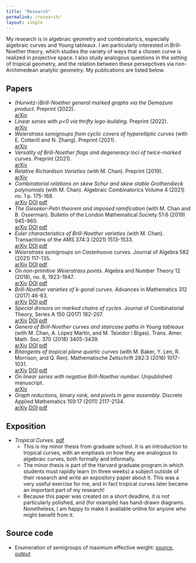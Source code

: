 ```yaml
---
title: "Research"
permalink: /research/
layout: single
---
```


My research is in algebraic geometry and combinatorics, especially algebraic curves and Young tableaux. I am particularly interested in Brill-Noether theory, which studies the variety of ways that a chosen curve is realized in projective space. I also study analogous questions in the setting of tropical geometry, and the relation between these persepctives via non-Archimedean analytic geometry. My publications are listed below.

## Papers

*   _(Hurwitz-)Brill-Noether general marked graphs via the Demazure product_. Preprint (2022).
<br /> [arXiv](https://arxiv.org/abs/2201.12316)
*   _Linear series with ρ<0 via thrifty lego-building_. Preprint (2022).
<br /> [arXiv](https://arxiv.org/abs/2201.08869)
*   _Weierstrass semigroups from cyclic covers of hyperelliptic curves_ (with E. Cotterill and N. Zhang). Preprint (2021).
<br /> [arXiv](https://arxiv.org/abs/2201.00033)
*   _Versality of Brill-Noether flags and degeneracy loci of twice-marked curves_. Preprint (2021).
<br /> [arXiv](https://arxiv.org/abs/2103.10969)
*   _Relative Richardson Varieties_ (with M. Chan). Preprint (2019).
<br /> [arXiv](https://arxiv.org/abs/1909.12414)
*   _Combinatorial relations on skew Schur and skew stable Grothendieck polynomials_ (with M. Chan). Algebraic Combinatorics Volume 4 (2021) no. 1 p. 175-188. 
<br /> [arXiv](https://arxiv.org/abs/1909.12833) [DOI](https://doi.org/10.5802/alco.144) [pdf](/files/papers/combinatorialRelationsGrothendieck.pdf)
*   _The Gieseker-Petri theorem and imposed ramification_ (with M. Chan and B. Osserman). Bulletin of the London Mathematical Society 51:6 (2019) 945-960. 
<br /> [arXiv](https://arxiv.org/abs/1804.00178) [DOI](https://doi.org/10.1112/blms.12273) [pdf](/files/papers/giesekerPetriRamification.pdf)
*   _Euler characteristics of Brill-Noether varieties_ (with M. Chan). Transactions of the AMS 374:3 (2021) 1513-1533. 
<br /> [arXiv](https://arxiv.org/abs/1708.09378) [DOI](https://doi.org/10.1090/tran/8164) [pdf](/files/papers/eulerBN.pdf)
*   _Weierstrass semigroups on Castelnuovo curves_. Journal of Algebra 582 (2021) 117-135.
<br /> [arXiv](http://arxiv.org/abs/1608.08178) [DOI](https://doi.org/10.1016/j.jalgebra.2021.04.020) [pdf](/files/papers/weierstrassCastelnuovo.pdf)
*   _On non-primitive Weierstrass points_. Algebra and Number Theory 12 (2018), no. 8, 1923-1947.
<br /> [arXiv](http://arxiv.org/abs/1608.05666) [DOI](https://doi.org/10.2140/ant.2018.12.1923) [pdf](/files/papers/nonprimitiveWeierstrass.pdf)
*   _Brill-Noether varieties of k-gonal curves_. Advances in Mathematics 312 (2017) 46-63.
<br /> [arXiv](http://arxiv.org/abs/1603.08856) [DOI](https://doi.org/10.1016/j.aim.2017.01.027) [pdf](/files/papers/bnKgonal.pdf) <!-- A video of me speaking about this result is [here](http://www.birs.ca/events/2016/5-day-workshops/16w5153/videos/watch/201605031629-Pflueger.html). -->
*   _Special divisors on marked chains of cycles_. Journal of Combinatorial Theory, Series A 150 (2017) 182-207.
<br /> [arXiv](http://arxiv.org/abs/1603.07364) [DOI](https://doi.org/10.1016/j.jcta.2017.03.001) [pdf](/files/papers/markedChains.pdf)
*   _Genera of Brill-Noether curves and staircase paths in Young tableaux_ (with M. Chan, A. López Martín, and M. Teixidor i Bigas). Trans. Amer. Math. Soc. 370 (2018) 3405-3439.
<br /> [arXiv](http://arxiv.org/abs/1506.00516) [DOI](https://doi.org/10.1090/tran/7044) [pdf](/files/papers/generaBNCurves.pdf)
*   _Bitangents of tropical plane quartic curves_ (with M. Baker, Y. Len, R. Morrison, and Q. Ren). Mathematische Zeitschrift 282:3 (2016) 1017-1031.
<br /> [arXiv](http://arxiv.org/abs/1404.7568) [DOI](https://doi.org/10.1007/s00209-015-1576-7) [pdf](/files/papers/bitangentsTropicalQuartic.pdf)
*   _On linear series with negative Brill-Noether number._ Unpublished manuscript.
<br /> [arXiv](http://arxiv.org/abs/1311.5845)
*   _Graph reductions, binary rank, and pivots in gene assembly._ Discrete Applied Mathematics 159:17 (2011) 2117-2134.
<br /> [arXiv](http://arxiv.org/abs/1103.4334) [DOI](https://doi.org/10.1016/j.dam.2011.07.007) [pdf](/files/papers/graphReductions.pdf)

## Exposition

*   _Tropical Curves_. [pdf](/files/TropicalCurves.pdf)
    *   This is my minor thesis from graduate school. It is an introduction to tropical curves, with an emphasis on how they are analogous to algebraic curves, both formally and informally. 
    *   The minor thesis is part of the Harvard graduate program in which students must rapidly learn (in three weeks) a subject outside of their research and write an expository paper about it. This was a very useful exercise for me, and in fact tropical curves later became an important part of my research!
    *   Because this paper was created on a short deadline, it is not particularly polished, and (for example) has hand-drawn diagrams. Nonetheless, I am happy to make it available online for anyone who might benefit from it.

## Source code

* Enumeration of semigroups of maximum effective weight: [source](/files/enumsg.cpp), [output](/files/enumsg_output.txt)
